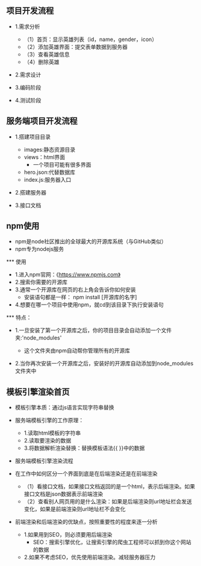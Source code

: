 ## 项目开发流程

* 1.需求分析
    * （1）首页：显示英雄列表（id，name，gender，icon）
    * （2）添加英雄界面：提交表单数据到服务器
    * （3）查看英雄信息
    * （4）删除英雄

* 2.需求设计

* 3.编码阶段

* 4.测试阶段


## 服务端项目开发流程

* 1.搭建项目目录
    * images:静态资源目录
    * views：html界面
        * 一个项目可能有很多界面
    * hero.json:代替数据库
    * index.js:服务器入口

* 2.搭建服务器

* 3.接口文档

## npm使用

* npm是node社区推出的全球最大的开源库系统（与GitHub类似）
* npm专为nodejs服务

*** 使用
* 1.进入npm官网：《https://www.npmjs.com》
* 2.搜索你需要的开源库
* 3.通常一个开源库在网页的右上角会告诉你如何安装
    * 安装语句都是一样： npm install [开源库的名字]
* 4.想要在哪一个项目中使用npm，就cd到该目录下执行安装语句

*** 特点：
* 1.一旦安装了第一个开源库之后，你的项目目录会自动添加一个文件夹:'node_modules'
    * 这个文件夹由npm自动帮你管理所有的开源库

* 2.当你再次安装一个开源库之后，安装好的开源库自动添加到node_modules文件夹中

## 模板引擎渲染首页

* 模板引擎本质：通过js语言实现字符串替换

* 服务端模板引擎的工作原理：
    * 1.读取html模板的字符串
    * 2.读取要渲染的数据
    * 3.将数据解析渲染替换：替换模板语法{{ }}中的数据

* 服务端模板引擎渲染流程

* 在工作中如何区分一个界面到底是在后端渲染还是在前端渲染
    * （1）看接口文档，如果接口文档返回的是一个html，表示后端渲染。如果接口文档是json数据表示前端渲染
    * （2）查看别人网页用的是什么渲染：如果是后端渲染则url地址栏会发送变化，如果是前端渲染则url地址栏不会变化

* 前端渲染和后端渲染的优缺点，按照重要性的程度来逐一分析
    * 1.如果用到SEO，则必须要用后端渲染
        * SEO：搜索引擎优化，让搜索引擎的爬虫工程师可以抓到你这个网站的数据
    * 2.如果不考虑SEO，优先使用前端渲染。减轻服务器压力
